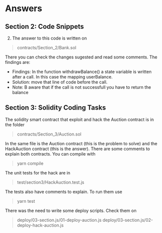# Answers

## Section 2: Code Snippets

2. The answer to this code is written on

> contracts/Section_2/Bank.sol

There you can check the changes sugested and read some comments.
The findings are:

-   Findings: In the function withdrawBalance() a state variable is written
    after a call. In this case the mapping userBalance.
-   Solution: move that line of code before the call.
-   Note: B aware that if the call is not successfull you have to return the balance

## Section 3: Solidity Coding Tasks

The solidity smart contract that exploit and hack the Auction contract is in the folder

> contracts/Section_3/Auction.sol

In the same file is the Auction contract (this is the problem to solve) and the HackAuction contract (this is the answer). There are some comments to explain both contracts. You can compile with

> yarn compile

The unit tests for the hack are in

> test/section3/HackAuction.test.js

The tests also have comments to explain. To run them use

> yarn test

There was the need to write some deploy scripts. Check them on

> deploy/03-section.js/01-deploy-auction.js
> deploy/03-section.js/02-deploy-hack-auction.js
